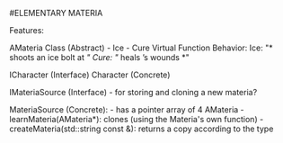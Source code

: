 #ELEMENTARY MATERIA

Features:

AMateria Class (Abstract)
	- Ice
	- Cure
	Virtual Function Behavior:
		Ice: "* shoots an ice bolt at <name> *"
		Cure: "* heals <name>’s wounds *"

ICharacter (Interface)
	Character (Concrete)

IMateriaSource (Interface)
	- for storing and cloning a new materia?

MateriaSource (Concrete):
	- has a pointer array of 4 AMateria
	- learnMateria(AMateria*): clones (using the Materia's own function)
	- createMateria(std::string const &): returns a copy according to the type